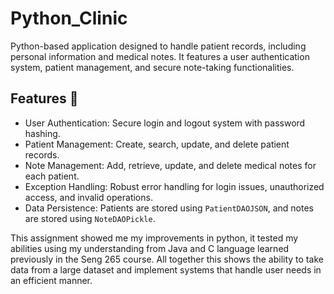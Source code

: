 # Python_Clinic
Python-based application designed to handle patient records, including personal information and medical notes. It features a user authentication system, patient management, and secure note-taking functionalities.
## Features 🚀
- User Authentication: Secure login and logout system with password hashing.
- Patient Management: Create, search, update, and delete patient records.
- Note Management: Add, retrieve, update, and delete medical notes for each patient.
- Exception Handling: Robust error handling for login issues, unauthorized access, and invalid operations.
- Data Persistence: Patients are stored using `PatientDAOJSON`, and notes are stored using `NoteDAOPickle`.

This assignment showed me my improvements in python, it tested my abilities using my understanding from Java and C language learned previously in the Seng 265 course. All together this shows the ability to take data from a large dataset and implement systems that handle user needs in an efficient manner. 
